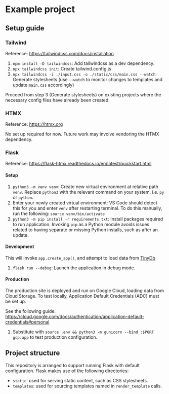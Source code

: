 # Example project

## Setup guide

### Tailwind
Reference: https://tailwindcss.com/docs/installation
1. `npm install -D tailwindcss`: Add tailwindcss as a dev dependency.
1. `npx tailwindcss init`: Create tailwind.config.js
1. `npx tailwindcss -i ./input.css -o ./static/css/main.css --watch`: Generate stylesheets (use `--watch` to monitor changes to templates and update `main.css` accordingly)

Proceed from step 3 (Generate stylesheets) on existing projects where the necessary config files have already been created.

### HTMX
Reference: https://htmx.org

No set up required for now. Future work may involve vendoring the HTMX dependency.

### Flask
Reference: https://flask-htmx.readthedocs.io/en/latest/quickstart.html

#### Setup
1. `python3 -m venv venv`: Create new virtual environment at relative path `venv`. Replace `python3` with the relevant command on your system, i.e. `py` or `python`.
1. Enter your newly created virtual environment: VS Code should detect this for you and enter `venv` after restarting terminal. To do this manually, run the following:
```source venv/bin/activate```
1. `python3 -m pip install -r requirements.txt`: Install packages required to run application. Invoking `pip` as a Python module avoids issues related to having separate or missing Python installs, such as after an update.

#### Development
This will invoke `app.create_app()`, and attempt to load data from [TinyDb](https://tinydb.readthedocs.io/en/latest/index.html)
1. `flask run --debug`: Launch the application in debug mode.

#### Production
The production site is deployed and run on Google Cloud, loading data from Cloud Storage. To test locally, Application Default Credentials (ADC) must be set up.

See the following guide: https://cloud.google.com/docs/authentication/application-default-credentials#personal
1. Substitute with `source .env && python3 -m gunicorn --bind :$PORT gcp:app` to test production configuration.

## Project structure
This repository is arranged to support running Flask with default configuration. Flask makes use of the following directories:
- `static`: used for serving static content, such as CSS stylesheets.
- `templates`: used for sourcing templates named in `render_template` calls.

